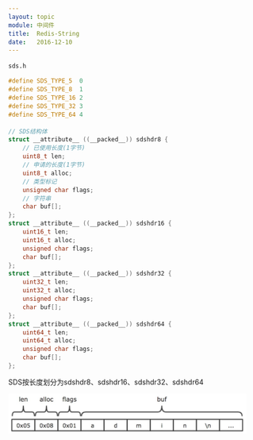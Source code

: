 ```yaml
---
layout: topic
module: 中间件
title:  Redis-String
date:   2016-12-10
---
```


`sds.h`

```c
#define SDS_TYPE_5  0
#define SDS_TYPE_8  1
#define SDS_TYPE_16 2
#define SDS_TYPE_32 3
#define SDS_TYPE_64 4

// SDS结构体
struct __attribute__ ((__packed__)) sdshdr8 {
    // 已使用长度(1字节)
    uint8_t len;
    // 申请的长度(1字节)
    uint8_t alloc;
    // 类型标记
    unsigned char flags;
    // 字符串
    char buf[];
};
struct __attribute__ ((__packed__)) sdshdr16 {
    uint16_t len;
    uint16_t alloc;
    unsigned char flags;
    char buf[];
};
struct __attribute__ ((__packed__)) sdshdr32 {
    uint32_t len;
    uint32_t alloc;
    unsigned char flags;
    char buf[];
};
struct __attribute__ ((__packed__)) sdshdr64 {
    uint64_t len;
    uint64_t alloc;
    unsigned char flags;
    char buf[];
};
```

SDS按长度划分为sdshdr8、sdshdr16、sdshdr32、sdshdr64

<img src="/images/topic/middleware/redis/string.png" style="width: 480px" title="SDS" />
